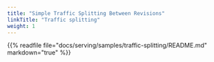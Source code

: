 ```yaml
---
title: "Simple Traffic Splitting Between Revisions"
linkTitle: "Traffic splitting"
weight: 1
---
```


{{% readfile file="docs/serving/samples/traffic-splitting/README.md" markdown="true" %}}
